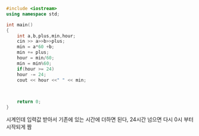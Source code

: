 ```c++
#include <iostream>
using namespace std;

int main()
{
    int a,b,plus,min,hour;
    cin >> a>>b>>plus;
    min = a*60 +b;
    min += plus;
    hour = min/60;
    min = min%60;
    if(hour >= 24)
    hour -= 24;
    cout << hour <<" " << min;
    
    

    return 0;
}
```

시계인데 입력값 받아서 기존에 있는 시간에 더하면 된다, 24시간 넘으면 다시 0시 부터 시작되게 짬